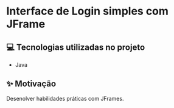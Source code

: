 # Interface de Login simples com JFrame

## 💻 Tecnologias utilizadas no projeto

- Java

## ✨ Motivação

Desenolver habilidades práticas com JFrames.

